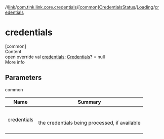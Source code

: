 //[link](../../../index.md)/[com.tink.link.core.credentials](../../index.md)/[[common]CredentialsStatus](../index.md)/[Loading](index.md)/[credentials](credentials.md)



# credentials  
[common]  
Content  
open override val [credentials](credentials.md): [Credentials](../../../com.tink.model.credentials/[common]-credentials/index.md)? = null  
More info  


## Parameters  
  
common  
  
|  Name|  Summary| 
|---|---|
| <a name="com.tink.link.core.credentials/CredentialsStatus.Loading/credentials/#/PointingToDeclaration/"></a>credentials| <a name="com.tink.link.core.credentials/CredentialsStatus.Loading/credentials/#/PointingToDeclaration/"></a><br><br>the credentials being processed, if available<br><br>
  
  



